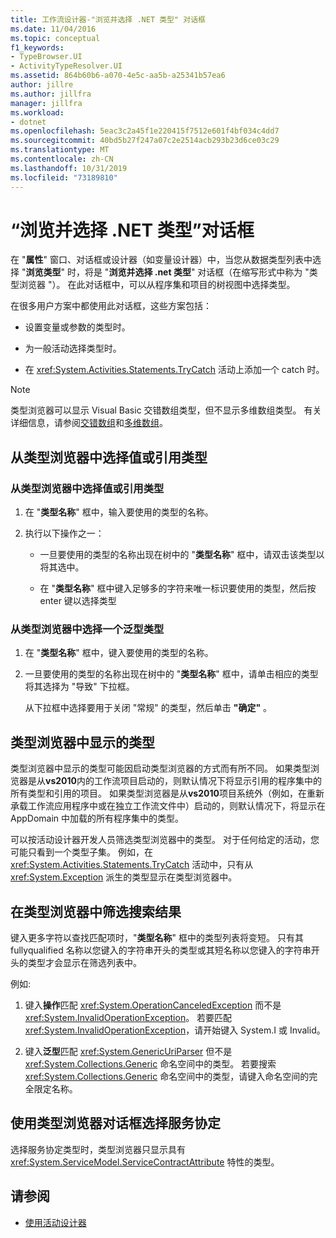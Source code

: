 ```yaml
---
title: 工作流设计器-"浏览并选择 .NET 类型" 对话框
ms.date: 11/04/2016
ms.topic: conceptual
f1_keywords:
- TypeBrowser.UI
- ActivityTypeResolver.UI
ms.assetid: 864b60b6-a070-4e5c-aa5b-a25341b57ea6
author: jillre
ms.author: jillfra
manager: jillfra
ms.workload:
- dotnet
ms.openlocfilehash: 5eac3c2a45f1e220415f7512e601f4bf034c4dd7
ms.sourcegitcommit: 40bd5b27f247a07c2e2514acb293b23d6ce03c29
ms.translationtype: MT
ms.contentlocale: zh-CN
ms.lasthandoff: 10/31/2019
ms.locfileid: "73189810"
---
```

# <a name="browse-and-select-a-net-type-dialog-box"></a>“浏览并选择 .NET 类型”对话框

在 "**属性**" 窗口、对话框或设计器（如变量设计器）中，当您从数据类型列表中选择 "**浏览类型**" 时，将是 "**浏览并选择 .net 类型**" 对话框（在缩写形式中称为 "类型浏览器 "）。 在此对话框中，可以从程序集和项目的树视图中选择类型。

在很多用户方案中都使用此对话框，这些方案包括：

- 设置变量或参数的类型时。

- 为一般活动选择类型时。

- 在 <xref:System.Activities.Statements.TryCatch> 活动上添加一个 catch 时。

> [!NOTE]
> 类型浏览器可以显示 Visual Basic 交错数组类型，但不显示多维数组类型。 有关详细信息，请参阅[交错数组](/previous-versions/visualstudio/visual-studio-2008/hkhhsz9t(v=vs.90))和[多维数组](/previous-versions/visualstudio/visual-studio-2008/d2de1t93(v=vs.90))。

## <a name="selecting-a-value-or-reference-type-from-the-type-browser"></a>从类型浏览器中选择值或引用类型

### <a name="to-select-a-value-or-reference-type-from-the-type-browser"></a>从类型浏览器中选择值或引用类型

1. 在 "**类型名称**" 框中，输入要使用的类型的名称。

2. 执行以下操作之一：

    - 一旦要使用的类型的名称出现在树中的 "**类型名称**" 框中，请双击该类型以将其选中。

    - 在 "**类型名称**" 框中键入足够多的字符来唯一标识要使用的类型，然后按 enter 键以选择类型

### <a name="to-select-a-generic-type-from-the-type-browser"></a>从类型浏览器中选择一个泛型类型

1. 在 "**类型名称**" 框中，键入要使用的类型的名称。

2. 一旦要使用的类型的名称出现在树中的 "**类型名称**" 框中，请单击相应的类型将其选择为 "导致" 下拉框。

     从下拉框中选择要用于关闭 "常规" 的类型，然后单击 **"确定"** 。

## <a name="types-displayed-in-the-type-browser"></a>类型浏览器中显示的类型

类型浏览器中显示的类型可能因启动类型浏览器的方式而有所不同。 如果类型浏览器是从**vs2010**内的工作流项目启动的，则默认情况下将显示引用的程序集中的所有类型和引用的项目。 如果类型浏览器是从**vs2010**项目系统外（例如，在重新承载工作流应用程序中或在独立工作流文件中）启动的，则默认情况下，将显示在 AppDomain 中加载的所有程序集中的类型。

可以按活动设计器开发人员筛选类型浏览器中的类型。 对于任何给定的活动，您可能只看到一个类型子集。 例如，在 <xref:System.Activities.Statements.TryCatch> 活动中，只有从 <xref:System.Exception> 派生的类型显示在类型浏览器中。

## <a name="filtering-search-results-in-the-type-browser"></a>在类型浏览器中筛选搜索结果

键入更多字符以查找匹配项时，"**类型名称**" 框中的类型列表将变短。 只有其 fullyqualified 名称以您键入的字符串开头的类型或其短名称以您键入的字符串开头的类型才会显示在筛选列表中。

例如:

1. 键入**操作**匹配 <xref:System.OperationCanceledException> 而不是 <xref:System.InvalidOperationException>。 若要匹配 <xref:System.InvalidOperationException>，请开始键入 System.I 或 Invalid。

2. 键入**泛型**匹配 <xref:System.GenericUriParser> 但不是 <xref:System.Collections.Generic> 命名空间中的类型。 若要搜索 <xref:System.Collections.Generic> 命名空间中的类型，请键入命名空间的完全限定名称。

## <a name="selecting-a-service-contract-using-the-type-browser-dialog"></a>使用类型浏览器对话框选择服务协定

选择服务协定类型时，类型浏览器只显示具有 <xref:System.ServiceModel.ServiceContractAttribute> 特性的类型。

## <a name="see-also"></a>请参阅

- [使用活动设计器](control-flow-activity-designers.md)